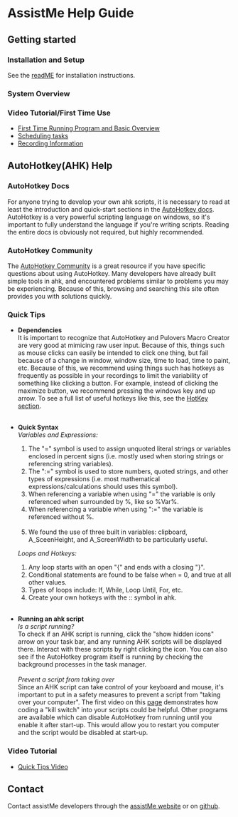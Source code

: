 # AssistMe Help Guide

## Getting started

### Installation and Setup
See the [readME](https://github.com/JattMones/assistMe/blob/master/readME.md) for installation instructions.
### System Overview

### Video Tutorial/First Time Use
- [First Time Running Program and Basic Overview]()
- [Scheduling tasks]()
- [Recording Information]()

## AutoHotkey(AHK) Help

### AutoHotkey Docs
For anyone trying to develop your own ahk scripts, it is
necessary to read at least the introduction and quick-start
sections in the [AutoHotkey docs](https://autohotkey.com/docs/AutoHotkey.htm).
AutoHotkey is a very powerful scripting language on windows,
so it's important to fully understand the language if you're
writing scripts. Reading the entire docs is obviously not
required, but highly recommended.    

### AutoHotkey Community
The [AutoHotkey Community](https://autohotkey.com/board/) is
a great resource if you have specific questions about using
AutoHotkey. Many developers have already built simple tools
in ahk, and encountered problems similar to problems you may
be experiencing. Because of this, browsing and searching
this site often provides you with solutions quickly.   

### Quick Tips
- **Dependencies**</br>
It is important to recognize that AutoHotkey and Pulovers
Macro Creator are very good at mimicing raw user input.
Because of this, things such as mouse clicks can easily be
intended to click one thing, but fail because of a change in
window, window size, time to load, time to paint, etc.
Because of this, we recommend using things such has hotkeys
as frequently as possible in your recordings to limit the
variability of something like clicking a button. For
example, instead of clicking the maximize button, we
recommend pressing the windows key and up arrow. To see a
full list of useful hotkeys like this, see the [HotKey
section](https://github.com/JattMones/assistMe/blob/master/help/usefulHotkeys.md). </br></br>
- **Quick Syntax**</br>
*Variables and Expressions:*
  1. The "=" symbol is used to assign unquoted literal
  strings or variables enclosed in percent signs (i.e.
  mostly used when storing strings or referencing string
  variables).
  2. The ":=" symbol is used to store numbers, quoted
  strings, and other types of expressions (i.e. most
  mathematical expressions/calculations should uses this
  symbol).
  3. When referencing a variable when using "=" the variable
  is only referenced when surrounded by %, like so %Var%.
  4.  When referencing a variable when using ":=" the
  variable is referenced without %.</br></br>
  5. We found the use of three built in variables:
  clipboard, A_SceenHeight, and A_ScreenWidth to be
  particularly useful.

  *Loops and Hotkeys:*
  1. Any loop starts with an open "{" and ends with a
  closing "}".
  2. Conditional statements are found to be false when = 0,
  and true at all other values.
  3. Types of loops include: If, While, Loop Until, For, etc.
  4. Create your own hotkeys with the :: symbol in ahk.
  </br></br>
- **Running an ahk script**</br>
*Is a script running?*</br>
To check if an AHK script is running, click the "show hidden
icons" arrow on your task bar, and any running AHK scripts
will be displayed there. Interact with these scripts by
right clicking the icon. You can also see if the AutoHotkey
program itself is running by checking the background
processes in the task manager.</br></br>
*Prevent a script from taking over*</br>
Since an AHK script can take control of your keyboard and
mouse, it's important to put in a safety measures to prevent
a script from "taking over your computer". The first video
on this [page](https://assist-me-download.netlify.com/surveypage/)
demonstrates how coding a "kill switch"
into your scripts could be helpful. Other programs are
available which can disable AutoHotkey from running until
you enable it after start-up. This would allow you to
restart you computer and the script would be disabled at
start-up.

### Video Tutorial
- [Quick Tips Video]()

## Contact
Contact assistMe developers through the [assistMe
website](https://assist-me-download.netlify.com/) or on
[github]().
